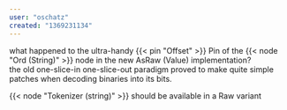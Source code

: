 ```yaml
---
user: "oschatz"
created: "1369231134"
---
```


what happened to the ultra-handy {{< pin "Offset" >}} Pin of the {{< node "Ord (String)" >}} node in the new AsRaw (Value) implementation?   
the old one-slice-in one-slice-out paradigm proved to make quite simple patches when decoding binaries into its bits. 

{{< node "Tokenizer (string)" >}} should be available in a Raw variant 
